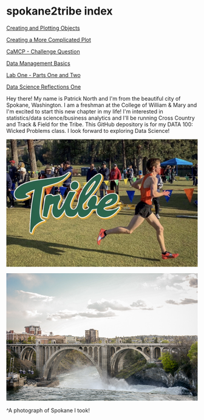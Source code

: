 # spokane2tribe index

[Creating and Plotting Objects](practice1.md)

[Creating a More Complicated Plot](practice2.md)

[CaMCP - Challenge Question](practice3.md)

[Data Management Basics](practice4.md)

[Lab One - Parts One and Two](practice5.md)

[Data Science Reflections One](data_science_reflections.md)

Hey there! My name is Patrick North and I'm from the beautiful city of Spokane, Washington. I am a freshman at the College of William & Mary and I'm excited to start this new chapter in my life! I'm interested in statistics/data science/business analytics and I'll be running Cross Country and Track & Field for the Tribe. This GitHub depository is for my DATA 100: Wicked Problems class. I look forward to exploring Data Science!

![](commitment_post.JPG)

![](bridge_pic.JPG)

^A photograph of Spokane I took!

